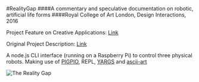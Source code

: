 #RealityGap
####A commentary and speculative documentation on robotic, artificial life forms
####Royal College of Art London, Design Interactions, 2016

Project Feature on Creative Applications: [Link](www.creativeapplications.net/arduino-2/the-reality-gap-a-commentary-and-speculative-documentation-on-robotic-artificial-life-forms/)

Original Project Description: [Link](www.riccardolardi.com/realitygap)

A node.js CLI interface (running on a Raspberry Pi) to control three physical robots. Making use of [PIGPIO](https://github.com/fivdi/pigpio), REPL, [YARGS](https://github.com/yargs/yargs) and [ascii-art](https://github.com/khrome/ascii-art)

![The Reality Gap](http://riccardolardi.com/assets/images/realitygap/realitygap3.jpg "The Reality Gap")